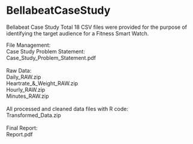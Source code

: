 # BellabeatCaseStudy
Bellabeat Case Study
Total 18 CSV files were provided for the purpose of identifying the target audience for a Fitness Smart Watch.

File Management:\
  Case Study Problem Statement: \
    Case_Study_Problem_Statement.pdf\
    \
  Raw Data: \
    Daily_RAW.zip\
    Heartrate_&_Weight_RAW.zip\
    Hourly_RAW.zip\
    Minutes_RAW.zip\
    \
   All processed and cleaned data files with R code: \
    Transformed_Data.zip\
    \
   Final Report:\
    Report.pdf
